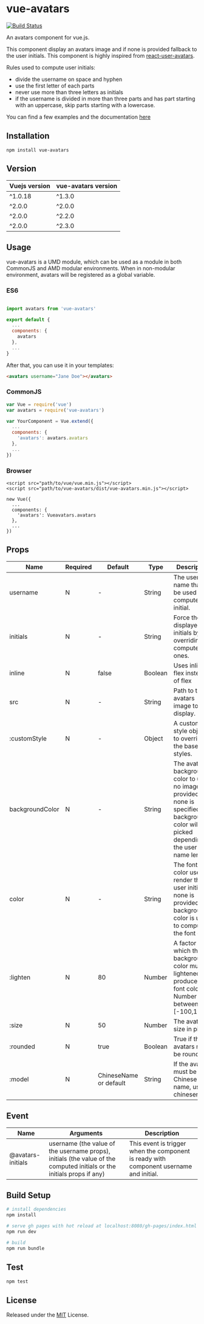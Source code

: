 # vue-avatars

[![Build Status](https://travis-ci.org/eliep/vue-avatars.svg?branch=master)](https://travis-ci.org/eliep/vue-avatars)

An avatars component for vue.js.

This component display an avatars image and if none is provided fallback to the
user initials.  This component is highly inspired from
[react-user-avatars](https://github.com/wbinnssmith/react-user-avatars).

Rules used to compute user initials:
- divide the username on space and hyphen
- use the first letter of each parts
- never use more than three letters as initials
- if the username is divided in more than three parts and has part
  starting with an uppercase, skip parts starting with a lowercase.

You can find a few examples and the documentation [here](https://github.com/GongYuan303/vue-avatars)

## Installation

`npm install vue-avatars`

## Version

| Vuejs version | vue-avatars version |
| ------------- | -----------------  |
| ^1.0.18       | ^1.3.0             |
| ^2.0.0        | ^2.0.0             |
| ^2.0.0        | ^2.2.0             |
| ^2.0.0        | ^2.3.0             |
## Usage
vue-avatars is a UMD module, which can be used as a module in both CommonJS and AMD modular environments.
When in non-modular environment, avatars will be registered as a global variable.</p>

### ES6
```js

import avatars from 'vue-avatars'

export default {
  ...
  components: {
    avatars
  },
  ...
}
```
After that, you can use it in your templates:

```html
<avatars username="Jane Doe"></avatars>
```

### CommonJS
```js
var Vue = require('vue')
var avatars = require('vue-avatars')

var YourComponent = Vue.extend({
  ...
  components: {
    'avatars': avatars.avatars
  },
  ...
})
```

### Browser

```
<script src="path/to/vue/vue.min.js"></script>
<script src="path/to/vue-avatars/dist/vue-avatars.min.js"></script>

new Vue({
  ...
  components: {
    'avatars': Vueavatars.avatars
  },
  ...
})
```


## Props
<table class="table">
<thead><tr>
  <th>Name</th><th>Required</th><th>Default</th><th>Type</th><th>Description</th>
</tr></thead>
<tbody>
  <tr><td>username</td>
    <td> N </td>
    <td> - </td>
    <td> String </td>
    <td>The user name that will be used to compute user initial.</td></tr>
  <tr><td>initials</td>
    <td> N </td>
    <td> - </td>
    <td> String </td>
    <td>Force the displayed initials by overriding the computed ones.</td></tr>
  <tr><td>inline</td>
    <td> N </td>
    <td> false </td>
    <td> Boolean </td>
    <td>Uses inline-flex instead of flex</td></tr>
  <tr><td>src</td>
    <td> N </td>
    <td> - </td>
    <td> String </td>
    <td>Path to the avatars image to display.</td></tr>
  <tr><td>:customStyle</td>
    <td> N </td>
    <td> - </td>
    <td> Object </td>
    <td>A custom style object to override the base styles.</td></tr>
  <tr><td>backgroundColor</td>
    <td> N </td>
    <td> - </td>
    <td> String </td>
    <td>The avatars background color to use if no image is provided. If none
      is specified, a background color will be picked depending on
      the user name length.</td></tr>
  <tr><td>color</td>
    <td> N </td>
    <td> - </td>
    <td> String </td>
    <td>The font color used to render the user initials. If none
      is provided, the background color is used to compute
      the font color.</td></tr>
  <tr><td>:lighten</td>
    <td> N </td>
    <td> 80 </td>
    <td> Number </td>
    <td>A factor by which the background color must be lightened to
      produce the font color. Number between [-100,100].</td></tr>
  <tr><td>:size</td>
    <td> N </td>
    <td> 50 </td>
    <td> Number </td>
    <td>The avatars size in pixel.</td></tr>
  <tr><td>:rounded</td>
    <td> N </td>
    <td> true </td>
    <td> Boolean </td>
    <td>True if the avatars must be rounded.</td></tr>
  <tr><td>:model</td>
    <td> N </td>
    <td> ChineseName or default</td>
    <td> String </td>
    <td> If the avatar must be a Chinese name, use chinesename.</td></tr>
</tbody>
</table>

## Event
<table class="table">
<thead><tr>
  <th>Name</th><th>Arguments</th><th>Description</th>
</tr></thead>
<tbody>
  <tr><td>@avatars-initials</td>
    <td>username (the value of the username props),
      initials (the value of the computed initials or the initials props if any)</td>
    <td>This event is trigger when the component is ready with component
      username and initial.</td></tr>
</tbody>
</table>


## Build Setup
``` bash
# install dependencies
npm install

# serve gh pages with hot reload at localhost:8080/gh-pages/index.html
npm run dev

# build
npm run bundle
```
## Test
``` bash
npm test
```

## License

Released under the [MIT](LICENSE) License.

